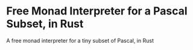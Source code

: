 # Free Monad Interpreter for a Pascal Subset, in Rust
A free monad interpreter for a tiny subset of Pascal, in Rust
